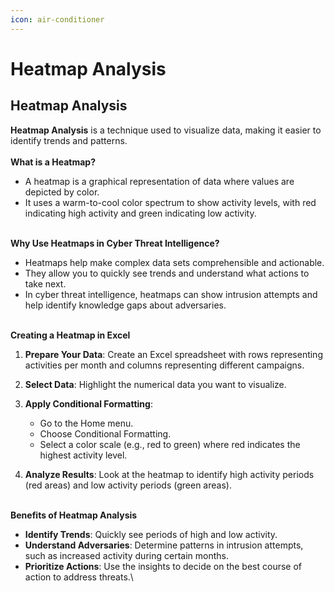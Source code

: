 ```yaml
---
icon: air-conditioner
---
```


# Heatmap Analysis

## Heatmap Analysis

**Heatmap Analysis** is a technique used to visualize data, making it easier to identify trends and patterns.\
\
**What is a Heatmap?**

* A heatmap is a graphical representation of data where values are depicted by color.
* It uses a warm-to-cool color spectrum to show activity levels, with red indicating high activity and green indicating low activity.

\
**Why Use Heatmaps in Cyber Threat Intelligence?**

* Heatmaps help make complex data sets comprehensible and actionable.
* They allow you to quickly see trends and understand what actions to take next.
* In cyber threat intelligence, heatmaps can show intrusion attempts and help identify knowledge gaps about adversaries.

\
**Creating a Heatmap in Excel**

1. **Prepare Your Data**: Create an Excel spreadsheet with rows representing activities per month and columns representing different campaigns.
2. **Select Data**: Highlight the numerical data you want to visualize.
3.  **Apply Conditional Formatting**:

    * Go to the Home menu.
    * Choose Conditional Formatting.
    * Select a color scale (e.g., red to green) where red indicates the highest activity level.


4. **Analyze Results**: Look at the heatmap to identify high activity periods (red areas) and low activity periods (green areas).

\
**Benefits of Heatmap Analysis**

* **Identify Trends**: Quickly see periods of high and low activity.
* **Understand Adversaries**: Determine patterns in intrusion attempts, such as increased activity during certain months.
* **Prioritize Actions**: Use the insights to decide on the best course of action to address threats.\


